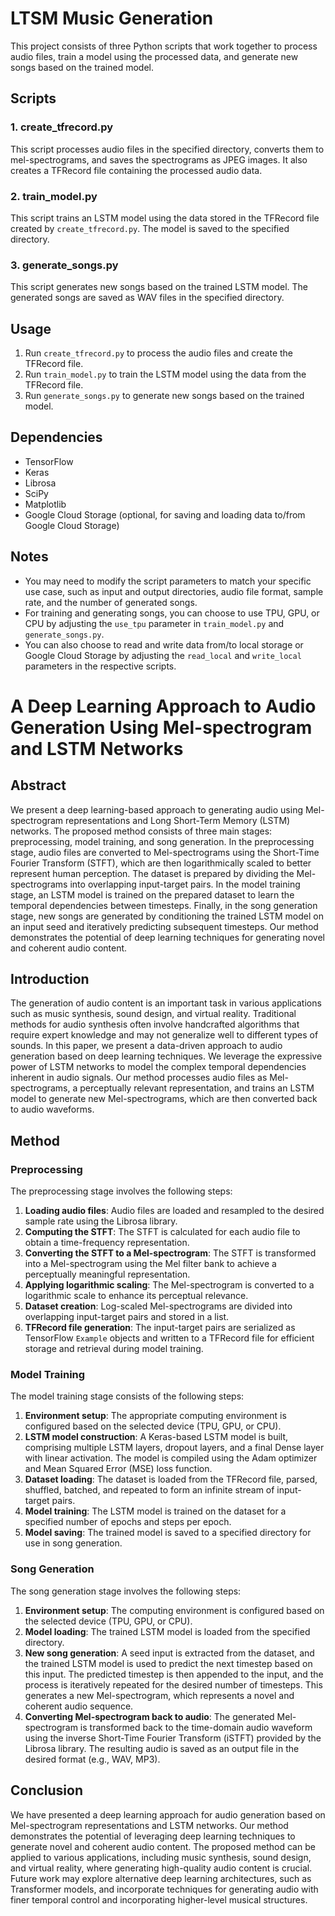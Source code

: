 # LTSM Music Generation

This project consists of three Python scripts that work together to process audio files, train a model using the processed data, and generate new songs based on the trained model.

## Scripts

### 1. create_tfrecord.py

This script processes audio files in the specified directory, converts them to mel-spectrograms, and saves the spectrograms as JPEG images. It also creates a TFRecord file containing the processed audio data.

### 2. train_model.py

This script trains an LSTM model using the data stored in the TFRecord file created by `create_tfrecord.py`. The model is saved to the specified directory.

### 3. generate_songs.py

This script generates new songs based on the trained LSTM model. The generated songs are saved as WAV files in the specified directory.

## Usage

1. Run `create_tfrecord.py` to process the audio files and create the TFRecord file.
2. Run `train_model.py` to train the LSTM model using the data from the TFRecord file.
3. Run `generate_songs.py` to generate new songs based on the trained model.

## Dependencies

- TensorFlow
- Keras
- Librosa
- SciPy
- Matplotlib
- Google Cloud Storage (optional, for saving and loading data to/from Google Cloud Storage)

## Notes

- You may need to modify the script parameters to match your specific use case, such as input and output directories, audio file format, sample rate, and the number of generated songs.
- For training and generating songs, you can choose to use TPU, GPU, or CPU by adjusting the `use_tpu` parameter in `train_model.py` and `generate_songs.py`.
- You can also choose to read and write data from/to local storage or Google Cloud Storage by adjusting the `read_local` and `write_local` parameters in the respective scripts.


# A Deep Learning Approach to Audio Generation Using Mel-spectrogram and LSTM Networks

## Abstract

We present a deep learning-based approach to generating audio using Mel-spectrogram representations and Long Short-Term Memory (LSTM) networks. The proposed method consists of three main stages: preprocessing, model training, and song generation. In the preprocessing stage, audio files are converted to Mel-spectrograms using the Short-Time Fourier Transform (STFT), which are then logarithmically scaled to better represent human perception. The dataset is prepared by dividing the Mel-spectrograms into overlapping input-target pairs. In the model training stage, an LSTM model is trained on the prepared dataset to learn the temporal dependencies between timesteps. Finally, in the song generation stage, new songs are generated by conditioning the trained LSTM model on an input seed and iteratively predicting subsequent timesteps. Our method demonstrates the potential of deep learning techniques for generating novel and coherent audio content.

## Introduction

The generation of audio content is an important task in various applications such as music synthesis, sound design, and virtual reality. Traditional methods for audio synthesis often involve handcrafted algorithms that require expert knowledge and may not generalize well to different types of sounds. In this paper, we present a data-driven approach to audio generation based on deep learning techniques. We leverage the expressive power of LSTM networks to model the complex temporal dependencies inherent in audio signals. Our method processes audio files as Mel-spectrograms, a perceptually relevant representation, and trains an LSTM model to generate new Mel-spectrograms, which are then converted back to audio waveforms.

## Method

### Preprocessing

The preprocessing stage involves the following steps:

1. **Loading audio files**: Audio files are loaded and resampled to the desired sample rate using the Librosa library.
2. **Computing the STFT**: The STFT is calculated for each audio file to obtain a time-frequency representation.
3. **Converting the STFT to a Mel-spectrogram**: The STFT is transformed into a Mel-spectrogram using the Mel filter bank to achieve a perceptually meaningful representation.
4. **Applying logarithmic scaling**: The Mel-spectrogram is converted to a logarithmic scale to enhance its perceptual relevance.
5. **Dataset creation**: Log-scaled Mel-spectrograms are divided into overlapping input-target pairs and stored in a list.
6. **TFRecord file generation**: The input-target pairs are serialized as TensorFlow `Example` objects and written to a TFRecord file for efficient storage and retrieval during model training.

### Model Training

The model training stage consists of the following steps:

1. **Environment setup**: The appropriate computing environment is configured based on the selected device (TPU, GPU, or CPU).
2. **LSTM model construction**: A Keras-based LSTM model is built, comprising multiple LSTM layers, dropout layers, and a final Dense layer with linear activation. The model is compiled using the Adam optimizer and Mean Squared Error (MSE) loss function.
3. **Dataset loading**: The dataset is loaded from the TFRecord file, parsed, shuffled, batched, and repeated to form an infinite stream of input-target pairs.
4. **Model training**: The LSTM model is trained on the dataset for a specified number of epochs and steps per epoch.
5. **Model saving**: The trained model is saved to a specified directory for use in song generation.

### Song Generation

The song generation stage involves the following steps:

1. **Environment setup**: The computing environment is configured based on the selected device (TPU, GPU, or CPU).
2. **Model loading**: The trained LSTM model is loaded from the specified directory.
3. **New song generation**: A seed input is extracted from the dataset, and the trained LSTM model is used to predict the next timestep based on this input. The predicted timestep is then appended to the input, and the process is iteratively repeated for the desired number of timesteps. This generates a new Mel-spectrogram, which represents a novel and coherent audio sequence.
4. **Converting Mel-spectrogram back to audio**: The generated Mel-spectrogram is transformed back to the time-domain audio waveform using the inverse Short-Time Fourier Transform (iSTFT) provided by the Librosa library. The resulting audio is saved as an output file in the desired format (e.g., WAV, MP3).

## Conclusion

We have presented a deep learning approach for audio generation based on Mel-spectrogram representations and LSTM networks. Our method demonstrates the potential of leveraging deep learning techniques to generate novel and coherent audio content. The proposed method can be applied to various applications, including music synthesis, sound design, and virtual reality, where generating high-quality audio content is crucial. Future work may explore alternative deep learning architectures, such as Transformer models, and incorporate techniques for generating audio with finer temporal control and incorporating higher-level musical structures.
